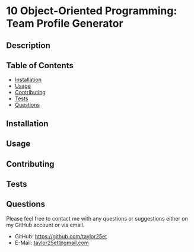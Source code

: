 # 10 Object-Oriented Programming: Team Profile Generator

## Description

## Table of Contents

- [Installation](#installation)
- [Usage](#usage)
- [Contributing](#contributing)
- [Tests](#tests)
- [Questions](#questions)

## Installation 
 
## Usage
 
## Contributing
 
## Tests
 
## Questions
Please feel free to contact me with any questions or suggestions either on my GitHub account or via email.
* GitHub: https://github.com/taylor25et
* E-Mail: taylor25et@gmail.com